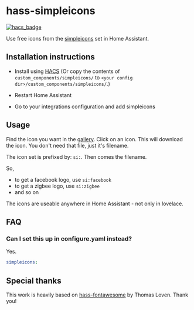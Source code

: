 # hass-simpleicons

[![hacs_badge](https://img.shields.io/badge/HACS-Default-orange.svg)](https://github.com/custom-components/hacs)

Use free icons from the [simpleicons](https://simpleicons.org) set in Home Assistant.

## Installation instructions

- Install using [HACS](https://hacs.xyz) (Or copy the contents of `custom_components/simpleicons/` to `<your config dir>/custom_components/simpleicons/`.)

- Restart Home Assistant

- Go to your integrations configuration and add simpleicons

## Usage

Find the icon you want in the [gallery](http://simpleicons.org/). Click on an icon. This will download the icon. You don't need that file, just it's filename.

The icon set is prefixed by: `si:`. Then comes the filename.

So,

- to get a facebook logo, use `si:facebook`
- to get a zigbee logo, use `si:zigbee`
- and so on

The icons are useable anywhere in Home Assistant - not only in lovelace.

## FAQ

### Can I set this up in configure.yaml instead?

Yes.

```yaml
simpleicons:
```

## Special thanks

This work is heavily based on [hass-fontawesome](https://github.com/thomasloven/hass-fontawesome) by Thomas Loven. Thank you!
